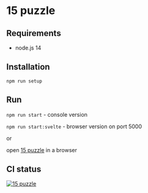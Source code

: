 # 15 puzzle

## Requirements

* node.js 14

## Installation

`npm run setup`

## Run

`npm run start` - console version

`npm run start:svelte` - browser version on port 5000

or

open [15 puzzle](https://v1c70r.github.io/15-puzzle/) in a browser

## CI status

[![15 puzzle](https://circleci.com/gh/V1c70r/15-puzzle.svg?style=svg)](https://app.circleci.com/pipelines/github/V1c70r/15-puzzle)
